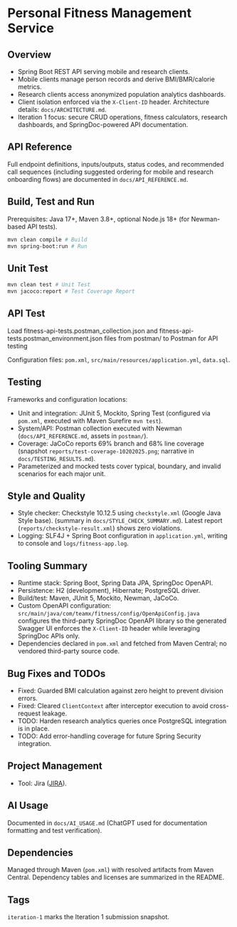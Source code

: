 # Personal Fitness Management Service

## Overview
- Spring Boot REST API serving mobile and research clients.
- Mobile clients manage person records and derive BMI/BMR/calorie metrics.
- Research clients access anonymized population analytics dashboards.
- Client isolation enforced via the `X-Client-ID` header. Architecture details: `docs/ARCHITECTURE.md`.
- Iteration 1 focus: secure CRUD operations, fitness calculators, research dashboards, and SpringDoc-powered API documentation.

## API Reference
Full endpoint definitions, inputs/outputs, status codes, and recommended call sequences (including suggested ordering for mobile and research onboarding flows) are documented in `docs/API_REFERENCE.md`.

## Build, Test and Run
Prerequisites: Java 17+, Maven 3.8+, optional Node.js 18+ (for Newman-based API tests).
```bash
mvn clean compile # Build
mvn spring-boot:run # Run
```
## Unit Test
```bash
mvn clean test # Unit Test
mvn jacoco:report # Test Coverage Report
```
## API Test

Load fitness-api-tests.postman_collection.json and fitness-api-tests.postman_environment.json files from postman/ to Postman for API testing

Configuration files: `pom.xml`, `src/main/resources/application.yml`, `data.sql`.

## Testing
Frameworks and configuration locations:
- Unit and integration: JUnit 5, Mockito, Spring Test (configured via `pom.xml`, executed with Maven Surefire `mvn test`).
- System/API: Postman collection executed with Newman (`docs/API_REFERENCE.md`, assets in `postman/`).
- Coverage: JaCoCo reports 69% branch and 68% line coverage (snapshot `reports/test-coverage-10202025.png`; narrative in `docs/TESTING_RESULTS.md`).
- Parameterized and mocked tests cover typical, boundary, and invalid scenarios for each major unit.

## Style and Quality
- Style checker: Checkstyle 10.12.5 using `checkstyle.xml` (Google Java Style base). (summary in `docs/STYLE_CHECK_SUMMARY.md`). Latest report (`reports/checkstyle-result.xml`) shows zero violations.
- Logging: SLF4J + Spring Boot configuration in `application.yml`, writing to console and `logs/fitness-app.log`.

## Tooling Summary
- Runtime stack: Spring Boot, Spring Data JPA, SpringDoc OpenAPI.
- Persistence: H2 (development), Hibernate; PostgreSQL driver.
- Build/test: Maven, JUnit 5, Mockito, Newman, JaCoCo.
- Custom OpenAPI configuration: `src/main/java/com/teamx/fitness/config/OpenApiConfig.java` configures the third-party SpringDoc OpenAPI library so the generated Swagger UI enforces the `X-Client-ID` header while leveraging SpringDoc APIs only.
- Dependencies declared in `pom.xml` and fetched from Maven Central; no vendored third-party source code.

## Bug Fixes and TODOs
- Fixed: Guarded BMI calculation against zero height to prevent division errors.
- Fixed: Cleared `ClientContext` after interceptor execution to avoid cross-request leakage.
- TODO: Harden research analytics queries once PostgreSQL integration is in place.
- TODO: Add error-handling coverage for future Spring Security integration.

## Project Management
- Tool: Jira ([JIRA](https://columbia-teamx-coms4156.atlassian.net/jira/software/projects/SCRUM/boards/1)).

## AI Usage
Documented in `docs/AI_USAGE.md` (ChatGPT used for documentation formatting and test verification).

## Dependencies
Managed through Maven (`pom.xml`) with resolved artifacts from Maven Central. Dependency tables and licenses are summarized in the README.

## Tags
`iteration-1` marks the Iteration 1 submission snapshot.

